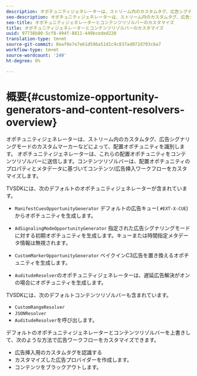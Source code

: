 ```yaml
---
description: オポチュニティジェネレーターは、ストリーム内のカスタムタグ、広告シグナリングモードのカスタムマーカーなどによって、配置オポチュニティを識別します。 オポチュニティジェネレーターは、これらの配置オポチュニティをコンテンツリゾルバーに送信します。コンテンツリゾルバーは、配置オポチュニティのプロパティとメタデータに基づいてコンテンツ/広告挿入ワークフローをカスタマイズします。
seo-description: オポチュニティジェネレーターは、ストリーム内のカスタムタグ、広告シグナリングモードのカスタムマーカーなどによって、配置オポチュニティを識別します。 オポチュニティジェネレーターは、これらの配置オポチュニティをコンテンツリゾルバーに送信します。コンテンツリゾルバーは、配置オポチュニティのプロパティとメタデータに基づいてコンテンツ/広告挿入ワークフローをカスタマイズします。
seo-title: オポチュニティジェネレーターとコンテンツリゾルバーのカスタマイズ
title: オポチュニティジェネレーターとコンテンツリゾルバーのカスタマイズ
uuid: 97738b80-5cf8-494f-8811-449bceded220
translation-type: tm+mt
source-git-commit: 0eaf0e7e7e61d596a51d1c9c837ad072d703c6a7
workflow-type: tm+mt
source-wordcount: '249'
ht-degree: 0%

---
```



# 概要{#customize-opportunity-generators-and-content-resolvers-overview}

オポチュニティジェネレーターは、ストリーム内のカスタムタグ、広告シグナリングモードのカスタムマーカーなどによって、配置オポチュニティを識別します。 オポチュニティジェネレーターは、これらの配置オポチュニティをコンテンツリゾルバーに送信します。コンテンツリゾルバーは、配置オポチュニティのプロパティとメタデータに基づいてコンテンツ/広告挿入ワークフローをカスタマイズします。

TVSDKには、次のデフォルトのオポチュニティジェネレーターが含まれています。

* `ManifestCuesOpportunityGenerator` デフォルトの広告キュー(  `#EXT-X-CUE`)からオポチュニティを生成します。

* `AdSignalingModeOpportunityGenerator` 指定された広告シグナリングモードに対する初期オポチュニティを生成します。キューまたは時間指定メタデータ情報は無視されます。
* `CustomMarkerOpportunityGenerator` ベイクインC3広告を置き換えるオポチュニティを生成します。
* `AuditudeResolver`のオポチュニティジェネレーターは、遅延広告解決がオンの場合にオポチュニティを生成します。

TVSDKには、次のデフォルトコンテンツリゾルバーも含まれています。

* `CustomRangeResolver`
* `JSONResolver`
* `AuditudeResolver`を呼び出します。

デフォルトのオポチュニティジェネレーターとコンテンツリゾルバーを上書きして、次のような方法で広告ワークフローをカスタマイズできます。

* 広告挿入用のカスタムタグを認識する
* カスタマイズした広告プロバイダーを作成します。
* コンテンツをブラックアウトします。